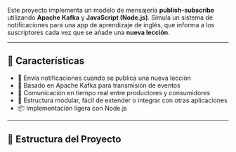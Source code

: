 Este proyecto implementa un modelo de mensajería **publish-subscribe** utilizando **Apache Kafka** y **JavaScript (Node.js)**. Simula un sistema de notificaciones para una app de aprendizaje de inglés, que informa a los suscriptores cada vez que se añade una **nueva lección**.

---

## 🚀 Características

- 🔔 Envía notificaciones cuando se publica una nueva lección
- 🔗 Basado en Apache Kafka para transmisión de eventos
- 💬 Comunicación en tiempo real entre productores y consumidores
- 🧩 Estructura modular, fácil de extender o integrar con otras aplicaciones
- 📦 Implementación ligera con Node.js

---

## 📂 Estructura del Proyecto
